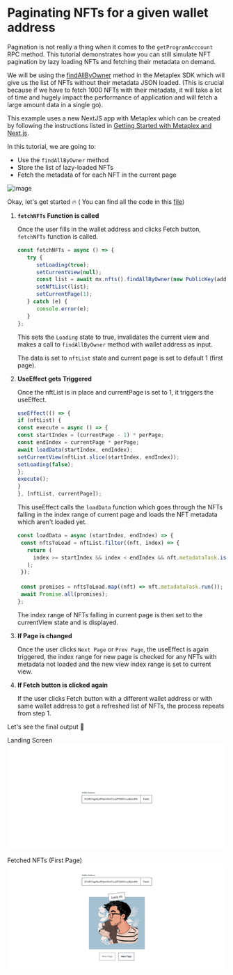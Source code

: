 # Paginating NFTs for a given wallet address

Pagination is not really a thing when it comes to the `getProgramAcccount` RPC method. This tutorial demonstrates how you can still simulate NFT pagination by lazy loading NFTs and fetching their metadata on demand.

We will be using the [findAllByOwner](https://github.com/metaplex-foundation/js#findallbyowner) method in the Metaplex SDK which will give us the list of NFTs without their metadata JSON loaded. (This is crucial because if we have to fetch 1000 NFTs with their metadata, it will take a lot of time and hugely impact the performance of application and will fetch a large amount data in a single go).

This example uses a new NextJS app with Metaplex which can be created by following the instructions listed in [Getting Started with Metaplex and Next.js](../getting-started-nextjs).

In this tutorial, we are going to:
- Use the `findAllByOwner` method
- Store the list of lazy-loaded NFTs
- Fetch the metadata of for each NFT in the current page

![image](https://user-images.githubusercontent.com/56197821/176737427-43df0aca-6ea9-443f-b9e9-718bdb654ab4.png)

Okay, let's get started 🔥 ( You can find all the code in this [file](./pages/index.js))

1. **`fetchNFTs` Function is called**
   
   Once the user fills in the wallet address and clicks Fetch button, `fetchNFTs` function is called.

   ```js
   const fetchNFTs = async () => {
      try {
         setLoading(true);
         setCurrentView(null);
         const list = await mx.nfts().findAllByOwner(new PublicKey(address));
         setNftList(list);
         setCurrentPage(1);
      } catch (e) {
         console.error(e);
      }
   };
   ```
   This sets the `Loading` state to true, invalidates the current view and makes a call to `findAllByOwner` method with wallet address as input.

   The data is set to `nftList` state and current page is set to default 1 (first page).

2. **UseEffect gets Triggered**
   
   Once the nftList is in place and currentPage is set to 1, it triggers the useEffect.

   ```js
   useEffect(() => {
   if (nftList) {
   const execute = async () => {
   const startIndex = (currentPage - 1) * perPage;
   const endIndex = currentPage * perPage;
   await loadData(startIndex, endIndex);
   setCurrentView(nftList.slice(startIndex, endIndex));
   setLoading(false);
   };
   execute();
   }
   }, [nftList, currentPage]);
   ```

   This useEffect calls the `loadData` function which goes through the NFTs falling in the index range of current page and loads the NFT metadata which aren't loaded yet.

   ```js
   const loadData = async (startIndex, endIndex) => {
    const nftsToLoad = nftList.filter((nft, index) => {
      return (
        index >= startIndex && index < endIndex && nft.metadataTask.isPending()
      );
    });

    const promises = nftsToLoad.map((nft) => nft.metadataTask.run());
    await Promise.all(promises);
   };
   ```

   The index range of NFTs falling in current page is then set to the currentView state and is displayed.

3. **If Page is changed**
   
   Once the user clicks `Next Page` or `Prev Page`, the useEffect is again triggered, the index range for new page is checked for any NFTs with metadata not loaded and the new view index range is set to current view.

4. **If Fetch button is clicked again**
   
   If the user clicks Fetch button with a different wallet address or with same wallet address to get a refreshed list of NFTs, the process repeats from step 1.

Let's see the final output 🥳

Landing Screen
![image](./output1.png)

Fetched NFTs (First Page)
![image](./output2.png)

